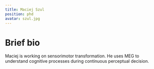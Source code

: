 ```yaml
---
title: Maciej Szul
position: phd
avatar: szul.jpg
---
```


# Brief bio
Maciej is working on sensorimotor transformation. He uses MEG to understand cognitive processes during continuous perceptual decision.